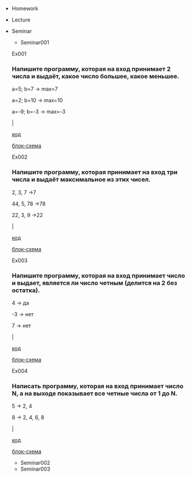  - Homework
 - Lecture
 - Seminar
   - Seminar001

    Ex001
    ### Напишите программу, которая на вход принимает 2 числа и выдаёт, какое число большее, какое меньшее.

    a=5; b=7 -> max=7

    a=2; b=10 -> max=10

    a=-9; b=-3 -> max=-3

    |
    
     [код](Seminar/Seminar001/Ex001/Program.cs) 

    [блок-схема](Seminar/Seminar001/Ex001/diagram.drawio.png)

    Ex002
    ### Напишите программу, которая принимает на вход три числа и выдаёт максимальное из этих чисел.

    2, 3, 7 ->7

    44, 5, 78 ->78

    22, 3, 9 ->22

    |

    [код](Seminar/Seminar001/Ex002/Program.cs)

    [блок-схема](Seminar/Seminar001/Ex002/diagram.drawio.png)
    


    Ex003
    ### Напишите программу, которая на вход принимает число и выдает, является ли число четным (делится на 2 без остатка).

    4 -> да

   -3 -> нет

    7 -> нет

    |

    [код](Seminar/Seminar001/Ex003/Program.cs)

    [блок-схема](Seminar/Seminar001/Ex003/diagram.drawio.png)

    

    Ex004
    ### Написать программу, которая на вход принимает число N, а на выходе показывает все четные числа от 1 до N.

    5 -> 2, 4

    8 -> 2, 4, 6, 8

    |

    [код](Seminar/Seminar001/Ex004/Program.cs)

    [блок-схема](Seminar/Seminar001/Ex004/diagram.drawio.png)

    

   - Seminar002
   - Seminar003